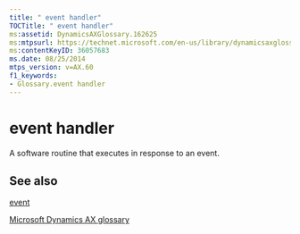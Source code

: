 ```yaml
---
title: " event handler"
TOCTitle: " event handler"
ms:assetid: DynamicsAXGlossary.162625
ms:mtpsurl: https://technet.microsoft.com/en-us/library/dynamicsaxglossary.162625(v=AX.60)
ms:contentKeyID: 36057683
ms.date: 08/25/2014
mtps_version: v=AX.60
f1_keywords:
- Glossary.event handler
---
```


# event handler

A software routine that executes in response to an event.

## See also

[event](event.md)

[Microsoft Dynamics AX glossary](glossary/microsoft-dynamics-ax-glossary.md)

  


